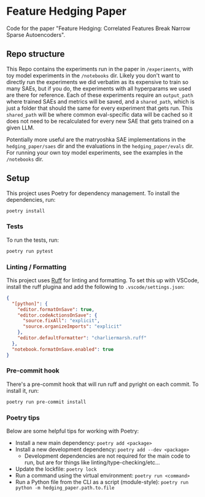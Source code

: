 # Feature Hedging Paper

Code for the paper "Feature Hedging: Correlated Features Break Narrow Sparse Autoencoders".

## Repo structure

This Repo contains the experiments run in the paper in `/experiments`, with toy model experiments in the `/notebooks` dir. Likely you don't want to directly run the experiments we did verbatim as its expensive to train so many SAEs, but if you do, the experiments with all hyperparams we used are there for reference. Each of these experiments require an `output_path` where trained SAEs and metrics will be saved, and a `shared_path`, which is just a folder that should the same for every experiment that gets run. This `shared_path` will be where common eval-specific data will be cached so it does not need to be recalculated for every new SAE that gets trained on a given LLM.

Potentially more useful are the matryoshka SAE implementations in the `hedging_paper/saes` dir and the evaluations in the `hedging_paper/evals` dir. For running your own toy model experiments, see the examples in the `/notebooks` dir.

## Setup

This project uses Poetry for dependency management. To install the dependencies, run:

```bash
poetry install
```

### Tests

To run the tests, run:

```bash
poetry run pytest
```

### Linting / Formatting

This project uses [Ruff](https://github.com/astral-sh/ruff) for linting and formatting. To set this up with VSCode, install the ruff plugina and add the following to `.vscode/settings.json`:

```json
{
  "[python]": {
    "editor.formatOnSave": true,
    "editor.codeActionsOnSave": {
      "source.fixAll": "explicit",
      "source.organizeImports": "explicit"
    },
    "editor.defaultFormatter": "charliermarsh.ruff"
  },
  "notebook.formatOnSave.enabled": true
}
```

### Pre-commit hook

There's a pre-commit hook that will run ruff and pyright on each commit. To install it, run:

```bash
poetry run pre-commit install
```

### Poetry tips

Below are some helpful tips for working with Poetry:

- Install a new main dependency: `poetry add <package>`
- Install a new development dependency: `poetry add --dev <package>`
  - Development dependencies are not required for the main code to run, but are for things like linting/type-checking/etc...
- Update the lockfile: `poetry lock`
- Run a command using the virtual environment: `poetry run <command>`
- Run a Python file from the CLI as a script (module-style): `poetry run python -m hedging_paper.path.to.file`
